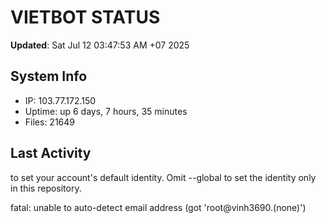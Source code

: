 # VIETBOT STATUS
**Updated**: Sat Jul 12 03:47:53 AM +07 2025

## System Info
- IP: 103.77.172.150
- Uptime: up 6 days, 7 hours, 35 minutes
- Files: 21649

## Last Activity

to set your account's default identity.
Omit --global to set the identity only in this repository.

fatal: unable to auto-detect email address (got 'root@vinh3690.(none)')
